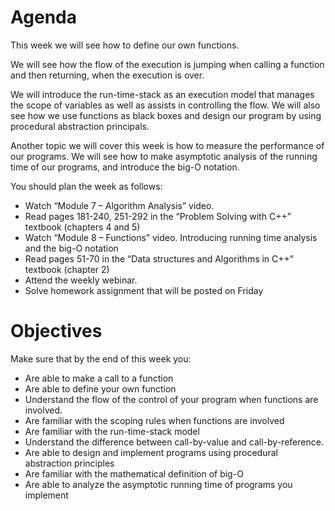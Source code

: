 # Agenda
This week we will see how to define our own functions.

We will see how the flow of the execution is jumping when calling a function and then returning, when the execution is over.

We will introduce the run-time-stack as an execution model that manages the scope of variables as well as assists in controlling the flow.
We will also see how we use functions as black boxes and design our program by using procedural abstraction principals.

Another topic we will cover this week is how to measure the performance of our programs. We will see how to make asymptotic analysis of the running time of our programs, and introduce the big-O notation.

You should plan the week as follows:

- Watch “Module 7 – Algorithm Analysis” video. 
- Read pages 181-240, 251-292 in the “Problem Solving with C++” textbook (chapters 4 and 5)
- Watch “Module 8 – Functions” video. Introducing running time analysis and the big-O notation
- Read pages 51-70 in the “Data structures and Algorithms in C++” textbook (chapter 2)
- Attend the weekly webinar.
- Solve homework assignment that will be posted on Friday

# Objectives
Make sure that by the end of this week you:

- Are able to make a call to a function
- Are able to define your own function
- Understand the flow of the control of your program when functions are involved.
- Are familiar with the scoping rules when functions are involved
- Are familiar with the run-time-stack model
- Understand the difference between call-by-value and call-by-reference.
- Are able to design and implement programs using procedural abstraction principles 
- Are familiar with the mathematical definition of big-O
- Are able to analyze the asymptotic running time of programs you implement

